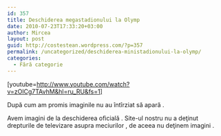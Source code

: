```yaml
---
id: 357
title: Deschiderea megastadionului la Olymp
date: 2010-07-23T17:33:20+03:00
author: Mircea
layout: post
guid: http://costestean.wordpress.com/?p=357
permalink: /uncategorized/deschiderea-ministadionului-la-olymp/
categories:
  - Fără categorie
---
```

[youtube=http://www.youtube.com/watch?v=zOlCg7TAvhM&hl=ru_RU&fs=1]

După cum am promis imaginile nu au întîrziat să apară . 

Avem imagini de la deschiderea oficială . Site-ul nostru nu a deţinut drepturile de televizare asupra meciurilor , de aceea nu deţinem imagini .